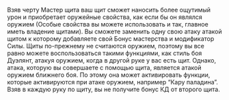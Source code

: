 Взяв черту Мастер щита ваш щит сможет наносить более ощутимый урон и приобретает оружейные свойства, как если бы он являлся оружием (Особые свойства вы можете использовать и так, главное иметь владение щитами). Вы сможете заменить одну свою атаку атакой щитом к которому добавляете свой Бонус мастерства и модификатор Силы. Щиты по-прежнему не считаются оружием, поэтому вы все равно можете воспользоваться такими функциями, как стиль боя Дуэлянт, атакуя оружием, когда в другой руке у вас есть щит. Однако, атака, которую вы совершаете с помощью щита, является атакой оружием ближнего боя. По этому она может активировать функции, которые активируются при атаке оружием, например “Кару паладина”. Взяв в каждую руку по щиту, вы не получите бонус КД от второго щита.
